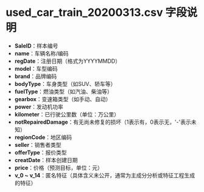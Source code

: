 # used_car_train_20200313.csv 字段说明

- **SaleID**：样本编号
- **name**：车辆名称/编码
- **regDate**：注册日期（格式为YYYYMMDD）
- **model**：车型编码
- **brand**：品牌编码
- **bodyType**：车身类型（如SUV、轿车等）
- **fuelType**：燃油类型（如汽油、柴油等）
- **gearbox**：变速箱类型（如手动、自动）
- **power**：发动机功率
- **kilometer**：已行驶公里数（单位：万公里）
- **notRepairedDamage**：有无尚未修复的损坏（1表示有，0表示无，'-'表示未知）
- **regionCode**：地区编码
- **seller**：销售者类型
- **offerType**：报价类型
- **creatDate**：样本创建日期
- **price**：价格（预测目标，单位：元）
- **v_0 ~ v_14**：匿名特征（具体含义未公开，通常为主成分分析或特征工程生成的特征） 